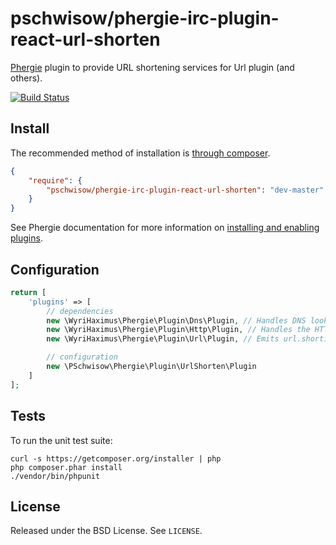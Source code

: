 # pschwisow/phergie-irc-plugin-react-url-shorten

[Phergie](http://github.com/phergie/phergie-irc-bot-react/) plugin to provide URL shortening services for Url plugin (and others).

[![Build Status](https://secure.travis-ci.org/pschwisow/phergie-irc-plugin-react-url-shorten.png?branch=master)](http://travis-ci.org/pschwisow/phergie-irc-plugin-react-url-shorten)

## Install

The recommended method of installation is [through composer](http://getcomposer.org).

```JSON
{
    "require": {
        "pschwisow/phergie-irc-plugin-react-url-shorten": "dev-master"
    }
}
```

See Phergie documentation for more information on
[installing and enabling plugins](https://github.com/phergie/phergie-irc-bot-react/wiki/Usage#plugins).

## Configuration

```php
return [
    'plugins' => [
        // dependencies
        new \WyriHaximus\Phergie\Plugin\Dns\Plugin, // Handles DNS lookups for the HTTP plugin
        new \WyriHaximus\Phergie\Plugin\Http\Plugin, // Handles the HTTP requests for this plugin
        new \WyriHaximus\Phergie\Plugin\Url\Plugin, // Emits url.shorting.* events

        // configuration
        new \PSchwisow\Phergie\Plugin\UrlShorten\Plugin
    ]
];
```

## Tests

To run the unit test suite:

```
curl -s https://getcomposer.org/installer | php
php composer.phar install
./vendor/bin/phpunit
```

## License

Released under the BSD License. See `LICENSE`.
